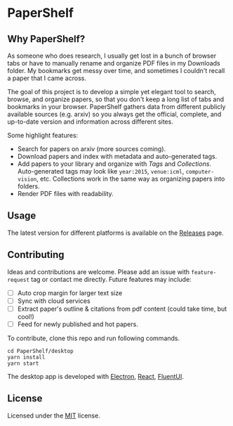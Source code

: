 # PaperShelf

## Why PaperShelf?

As someone who does research, I usually get lost in a bunch of browser tabs or have to manually rename and organize PDF files in my Downloads folder. My bookmarks get messy over time, and sometimes I couldn't recall a paper that I came across.

The goal of this project is to develop a simple yet elegant tool to search, browse, and organize papers, so that you don't keep a long list of tabs and bookmarks in your browser. PaperShelf gathers data from different publicly available sources (e.g. arxiv) so you always get the official, complete, and up-to-date version and information across different sites.

Some highlight features:

- Search for papers on arxiv (more sources coming).
- Download papers and index with metadata and auto-generated tags.
- Add papers to your library and organize with _Tags_ and _Collections_. Auto-generated tags may look like `year:2015`, `venue:icml`, `computer-vision`, etc. Collections work in the same way as organizing papers into folders.
- Render PDF files with readability.

## Usage

The latest version for different platforms is available on the [Releases](https://github.com/trungd/PaperShelf/releases) page.

## Contributing

Ideas and contributions are welcome. Please add an issue with `feature-request` tag or contact me directly. Future features may include:

- [ ] Auto crop margin for larger text size
- [ ] Sync with cloud services
- [ ] Extract paper's outline & citations from pdf content (could take time, but cool!)
- [ ] Feed for newly published and hot papers.

To contribute, clone this repo and run following commands.

```
cd PaperShelf/desktop
yarn install
yarn start
```

The desktop app is developed with [Electron](https://electronjs.org/), [React](https://reactjs.org/), [FluentUI](https://fluentsite.z22.web.core.windows.net/).

## License

Licensed under the [MIT](./LICENSE.md) license.

